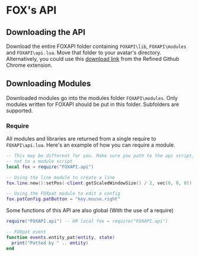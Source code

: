 # FOX's API

## Downloading the API

Download the entire FOXAPI folder containing `FOXAPI\lib`, `FOXAPI\modules` and `FOXAPI\api.lua`. Move that folder to your avatar's directory. Alternatively, you could use this [download link](https://download-directory.github.io/?url=https%3A%2F%2Fgithub.com%2FBitslayn%2FFOXAPI%2Ftree%2Fmain%2FFOXAPI) from the Refined Github Chrome extension.

## Downloading Modules

Downloaded modules go into the modules folder `FOXAPI\modules`. Only modules written for FOXAPI should be put in this folder. Subfolders are supported.

### Require

All modules and libraries are returned from a single require to `FOXAPI\api.lua`. Here's an example of how you can require a module.

```lua
-- This may be different for you. Make sure you path to the api script,
-- not to a module script
local fox = require("FOXAPI.api")

-- Using the line module to create a line
fox.line.new():setPos(-client.getScaledWindowSize() / 2, vec(0, 0, 0))

-- Using the FOXpat module to edit a config
fox.patConfig.patButton = "key.mouse.right"
```

Some functions of this API are also global (With the use of a require)

```lua
require("FOXAPI.api") -- OR local fox = require("FOXAPI.api")

-- FOXpat event
function events.entity_pat(entity, state)
  print("Patted by " .. entity)
end
```
